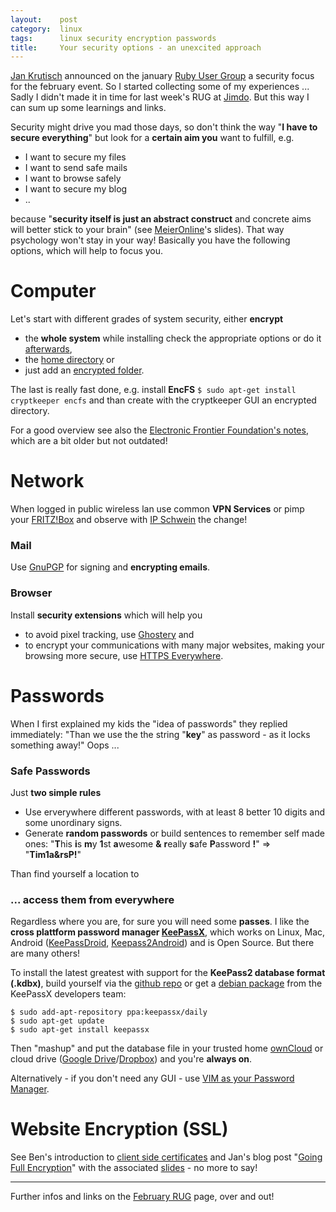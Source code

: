 ```yaml
---
layout:    post
category:  linux
tags:      linux security encryption passwords
title:     Your security options - an unexcited approach
---
```

[Jan Krutisch][1] announced on the january [Ruby User Group][2] a security focus for the february event. So I started collecting some of my experiences ... Sadly I didn't made it in time for last week's RUG at [Jimdo][3]. But this way I can sum up some learnings and links.

Security might drive you mad those days, so don't think the way "**I have to secure everything**" but look for a **certain aim you** want to fulfill, e.g. 

* I want to secure my files 
* I want to send safe mails
* I want to browse safely
* I want to secure my blog
* ..

because "**security itself is just an abstract construct** and concrete aims will better stick to your brain" (see [MeierOnline][4]'s slides). That way psychology won't stay in your way! Basically you have the following options, which will help to focus you.

# Computer

Let's start with different grades of system security, either **encrypt**

* the **whole system** while installing check the appropriate options or do it [afterwards][5],
* the [home directory][6] or
* just add an [encrypted folder][7].

The last is really fast done, e.g. install **EncFS** `$ sudo apt-get install cryptkeeper encfs` and than create with the cryptkeeper GUI an encrypted directory.

For a good overview see also the [Electronic Frontier Foundation's notes][8], which are a bit older but not outdated!

# Network

When logged in public wireless lan use common **VPN Services** or pimp your [FRITZ!Box][9] and observe with [IP Schwein][10] the change!

### Mail

Use [GnuPGP][11] for signing and **encrypting emails**.

### Browser

Install **security extensions** which will help you

* to avoid pixel tracking, use [Ghostery][12] and
* to encrypt your communications with many major websites, making your browsing more secure, use [HTTPS Everywhere][13].

# Passwords

When I first explained my kids the "idea of passwords" they replied immediately: "Than we use the the string "**key**" as password - as it locks something away!" Oops ...

### Safe Passwords

Just **two simple rules**

* Use erverywhere different passwords, with at least 8 better 10 digits and some unordinary signs.
* Generate **random passwords** or build sentences to remember self made ones: "**T**his **i**s **m**y **1**st **a**wesome **&** **r**eally **s**afe **P**assword **!**" => "**Tim1a&rsP!**"

Than find yourself a location to

### ... access them from everywhere

Regardless where you are, for sure you will need some **passes**. I like the **cross plattform password manager [KeePassX][14]**, which works on Linux, Mac, Android ([KeePassDroid][15], [Keepass2Android][16]) and is Open Source. But there are many others!

To install the latest greatest with support for the **KeePass2 database format (.kdbx)**, build yourself via the [github repo][17] or get a [debian package][18] from the KeePassX developers team:

    $ sudo add-apt-repository ppa:keepassx/daily
    $ sudo apt-get update
    $ sudo apt-get install keepassx

Then "mashup" and put the database file in your trusted home [ownCloud][19] or cloud drive ([Google Drive][20]/[Dropbox][21]) and you're **always on**.

Alternatively - if you don't need any GUI - use [VIM as your Password Manager][22].

# Website Encryption (SSL)

See Ben's introduction to [client side certificates][24] and Jan's blog post "[Going Full Encryption][23]" with the associated [slides][25] - no more to say!

---

Further infos and links on the [February RUG][26] page, over and out!

[1]: http://jan.krutisch.de
[2]: http://hamburg.onruby.de
[3]: http://jimdo.com
[4]: http://meier-online.com/2014/02/risiko-sicherheit-und-menschliche-entscheidungsfindungen/
[5]: http://wiki.ubuntuusers.de/System_verschl%C3%BCsseln
[6]: https://help.ubuntu.com/community/EncryptedHome
[7]: https://help.ubuntu.com/community/FolderEncryption
[8]: https://www.eff.org/deeplinks/2012/11/privacy-ubuntu-1210-full-disk-encryption
[9]: http://www.avm.de/de/Service/Service-Portale/Service-Portal/index.php?portal=VPN
[10]: http://ipschwein.de
[11]: http://wiki.ubuntuusers.de/GnuPG
[12]: http://www.ghostery.com/
[13]: https://www.eff.org/Https-everywhere
[14]: http://www.keepassx.org/
[15]: https://play.google.com/store/apps/details?id=com.android.keepass
[16]: https://play.google.com/store/apps/details?id=keepass2android.keepass2android
[17]: https://github.com/keepassx/keepassx
[18]: https://launchpad.net/~keepassx/+archive/daily
[19]: http://owncloud.org/
[20]: https://drive.google.com
[21]: https://www.dropbox.com
[22]: http://stelfox.net/blog/2013/11/using-vim-as-your-password-manager/
[23]: https://jan.krutisch.de/en/2014/01/06/going-full-encryption.html
[24]: http://ben.rexin.at/clientcert-slide/#/
[25]: https://speakerdeck.com/halfbyte/ssl-deployment-best-practices
[26]: http://hamburg.onruby.de/events/ruby-usergroup-hamburg-februar-2014
